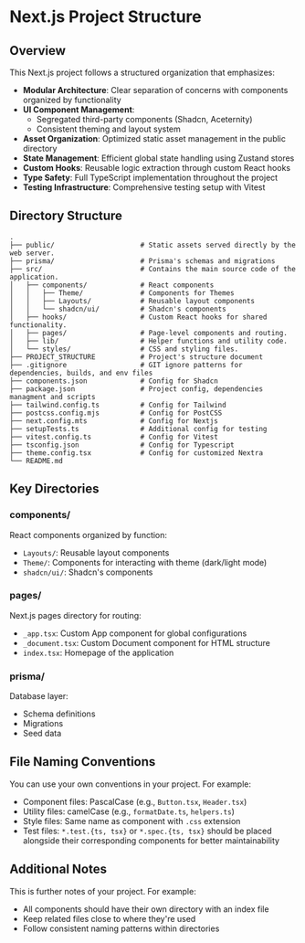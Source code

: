 # Next.js Project Structure

## Overview

This Next.js project follows a structured organization that emphasizes:

- **Modular Architecture**: Clear separation of concerns with components organized by functionality
- **UI Component Management**:
  - Segregated third-party components (Shadcn, Aceternity)
  - Consistent theming and layout system
- **Asset Organization**: Optimized static asset management in the public directory
- **State Management**: Efficient global state handling using Zustand stores
- **Custom Hooks**: Reusable logic extraction through custom React hooks
- **Type Safety**: Full TypeScript implementation throughout the project
- **Testing Infrastructure**: Comprehensive testing setup with Vitest

## Directory Structure

    .
    ├── public/                     # Static assets served directly by the web server.
    ├── prisma/                     # Prisma's schemas and migrations
    ├── src/                        # Contains the main source code of the application.
    │   ├── components/             # React components
    │   │   ├── Theme/              # Components for Themes
    │   │   ├── Layouts/            # Reusable layout components
    │   │   └── shadcn/ui/          # Shadcn's components
    │   ├── hooks/                  # Custom React hooks for shared functionality.
    │   ├── pages/                  # Page-level components and routing.
    │   ├── lib/                    # Helper functions and utility code.
    │   └── styles/                 # CSS and styling files.
    ├── PROJECT_STRUCTURE           # Project's structure document
    ├── .gitignore                  # GIT ignore patterns for dependencies, builds, and env files
    ├── components.json             # Config for Shadcn
    ├── package.json                # Project config, dependencies managment and scripts
    ├── tailwind.config.ts          # Config for Tailwind
    ├── postcss.config.mjs          # Config for PostCSS
    ├── next.config.mts             # Config for Nextjs
    ├── setupTests.ts               # Additional config for testing
    ├── vitest.config.ts            # Config for Vitest
    ├── tsconfig.json               # Config for Typescript
    ├── theme.config.tsx            # Config for customized Nextra
    └── README.md

## Key Directories

### components/

React components organized by function:

- `Layouts/`: Reusable layout components
- `Theme/`: Components for interacting with theme (dark/light mode)
- `shadcn/ui/`: Shadcn's components

### pages/

Next.js pages directory for routing:

- `_app.tsx`: Custom App component for global configurations
- `_document.tsx`: Custom Document component for HTML structure
- `index.tsx`: Homepage of the application

### prisma/

Database layer:

- Schema definitions
- Migrations
- Seed data

## File Naming Conventions

You can use your own conventions in your project. For example:

- Component files: PascalCase (e.g., `Button.tsx`, `Header.tsx`)
- Utility files: camelCase (e.g., `formatDate.ts`, `helpers.ts`)
- Style files: Same name as component with `.css` extension
- Test files: `*.test.{ts, tsx}` or `*.spec.{ts, tsx}` should be placed alongside their corresponding components for better maintainability

## Additional Notes

This is further notes of your project. For example:

- All components should have their own directory with an index file
- Keep related files close to where they're used
- Follow consistent naming patterns within directories
